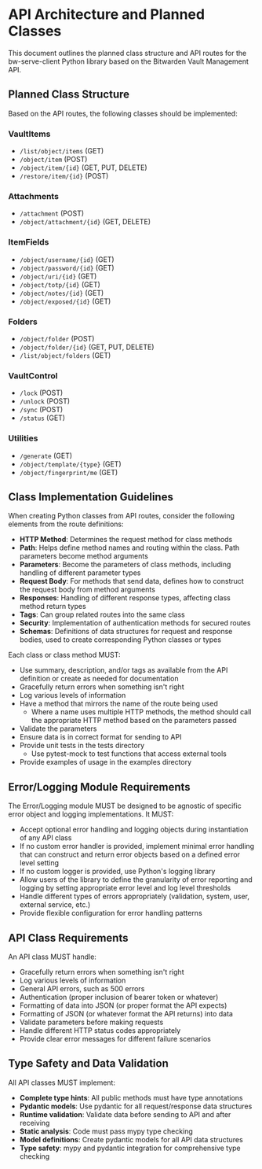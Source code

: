 # API Architecture and Planned Classes

This document outlines the planned class structure and API routes for the
bw-serve-client Python library based on the Bitwarden Vault Management API.

## Planned Class Structure

Based on the API routes, the following classes should be implemented:

### VaultItems
- `/list/object/items` (GET)
- `/object/item` (POST)
- `/object/item/{id}` (GET, PUT, DELETE)
- `/restore/item/{id}` (POST)

### Attachments
- `/attachment` (POST)
- `/object/attachment/{id}` (GET, DELETE)

### ItemFields
- `/object/username/{id}` (GET)
- `/object/password/{id}` (GET)
- `/object/uri/{id}` (GET)
- `/object/totp/{id}` (GET)
- `/object/notes/{id}` (GET)
- `/object/exposed/{id}` (GET)

### Folders
- `/object/folder` (POST)
- `/object/folder/{id}` (GET, PUT, DELETE)
- `/list/object/folders` (GET)

### VaultControl
- `/lock` (POST)
- `/unlock` (POST)
- `/sync` (POST)
- `/status` (GET)

### Utilities
- `/generate` (GET)
- `/object/template/{type}` (GET)
- `/object/fingerprint/me` (GET)

## Class Implementation Guidelines

When creating Python classes from API routes, consider the following elements
from the route definitions:

- **HTTP Method**: Determines the request method for class methods
- **Path**: Helps define method names and routing within the class. Path
  parameters become method arguments
- **Parameters**: Become the parameters of class methods, including handling
  of different parameter types
- **Request Body**: For methods that send data, defines how to construct the
  request body from method arguments
- **Responses**: Handling of different response types, affecting class method
  return types
- **Tags**: Can group related routes into the same class
- **Security**: Implementation of authentication methods for secured routes
- **Schemas**: Definitions of data structures for request and response bodies,
  used to create corresponding Python classes or types

Each class or class method MUST:

- Use summary, description, and/or tags as available from the API definition
  or create as needed for documentation
- Gracefully return errors when something isn't right
- Log various levels of information
- Have a method that mirrors the name of the route being used
  - Where a name uses multiple HTTP methods, the method should call the
    appropriate HTTP method based on the parameters passed
- Validate the parameters
- Ensure data is in correct format for sending to API
- Provide unit tests in the tests directory
  - Use pytest-mock to test functions that access external tools
- Provide examples of usage in the examples directory

## Error/Logging Module Requirements

The Error/Logging module MUST be designed to be agnostic of specific error
object and logging implementations. It MUST:

- Accept optional error handling and logging objects during instantiation of
  any API class
- If no custom error handler is provided, implement minimal error handling
  that can construct and return error objects based on a defined error level
  setting
- If no custom logger is provided, use Python's logging library
- Allow users of the library to define the granularity of error reporting and
  logging by setting appropriate error level and log level thresholds
- Handle different types of errors appropriately (validation, system, user,
  external service, etc.)
- Provide flexible configuration for error handling patterns

## API Class Requirements

An API class MUST handle:

- Gracefully return errors when something isn't right
- Log various levels of information
- General API errors, such as 500 errors
- Authentication (proper inclusion of bearer token or whatever)
- Formatting of data into JSON (or proper format the API expects)
- Formatting of JSON (or whatever format the API returns) into data
- Validate parameters before making requests
- Handle different HTTP status codes appropriately
- Provide clear error messages for different failure scenarios

## Type Safety and Data Validation

All API classes MUST implement:

- **Complete type hints**: All public methods must have type annotations
- **Pydantic models**: Use pydantic for all request/response data structures
- **Runtime validation**: Validate data before sending to API and after receiving
- **Static analysis**: Code must pass mypy type checking
- **Model definitions**: Create pydantic models for all API data structures
- **Type safety**: mypy and pydantic integration for comprehensive type checking